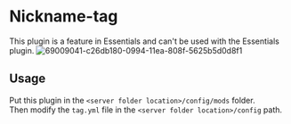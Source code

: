 # Nickname-tag
This plugin is a feature in Essentials and can't be used with the Essentials plugin.
![69009041-c26db180-0994-11ea-808f-5625b5d0d8f1](https://user-images.githubusercontent.com/44261958/71552870-f3d3a580-2a47-11ea-801d-0395de8ae027.gif)

## Usage
Put this plugin in the ``<server folder location>/config/mods`` folder.<br>
Then modify the ``tag.yml`` file in the ``<server folder location>/config`` path.